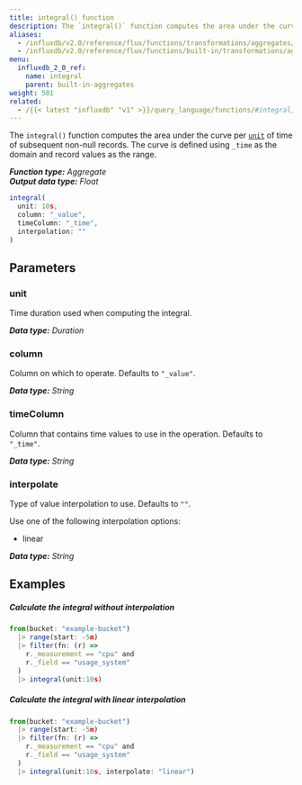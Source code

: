 ```yaml
---
title: integral() function
description: The `integral()` function computes the area under the curve per unit of time of subsequent non-null records.
aliases:
  - /influxdb/v2.0/reference/flux/functions/transformations/aggregates/integral
  - /influxdb/v2.0/reference/flux/functions/built-in/transformations/aggregates/integral/
menu:
  influxdb_2_0_ref:
    name: integral
    parent: built-in-aggregates
weight: 501
related:
  - /{{< latest "influxdb" "v1" >}}/query_language/functions/#integral, InfluxQL – INTEGRAL()
---
```


The `integral()` function computes the area under the curve per [`unit`](#unit) of time of subsequent non-null records.
The curve is defined using `_time` as the domain and record values as the range.

_**Function type:** Aggregate_  
_**Output data type:** Float_

```js
integral(
  unit: 10s,
  column: "_value",
  timeColumn: "_time",
  interpolation: ""
)
```

## Parameters

### unit
Time duration used when computing the integral.

_**Data type:** Duration_

### column
Column on which to operate.
Defaults to `"_value"`.

_**Data type:** String_

### timeColumn
Column that contains time values to use in the operation.
Defaults to `"_time"`.

_**Data type:** String_

### interpolate
Type of value interpolation to use.
Defaults to `""`.

Use one of the following interpolation options:

- linear

_**Data type:** String_

## Examples

##### Calculate the integral without interpolation
```js
from(bucket: "example-bucket")
  |> range(start: -5m)
  |> filter(fn: (r) =>
    r._measurement == "cpu" and
    r._field == "usage_system"
  )
  |> integral(unit:10s)
```

##### Calculate the integral with linear interpolation
```js
from(bucket: "example-bucket")
  |> range(start: -5m)
  |> filter(fn: (r) =>
    r._measurement == "cpu" and
    r._field == "usage_system"
  )
  |> integral(unit:10s, interpolate: "linear")
```
